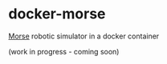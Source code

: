 # docker-morse
[Morse](https://github.com/morse-simulator/morse) robotic simulator in a docker container

(work in progress - coming soon)

